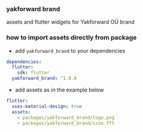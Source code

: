 
### yakforward brand

assets and flutter widgets for Yakforward OÜ brand

### how to import assets directly from package

- add `yakforward_brand` to your dependencies

```yaml
dependencies:
  flutter:
    sdk: flutter
  yakforward_brand: ^1.0.0
```

- add assets as in the example below

```yaml
flutter:
  uses-material-design: true
  assets:
    - packages/yakforward_brand/logo.png
    - packages/yakforward_brand/icon.fft
```